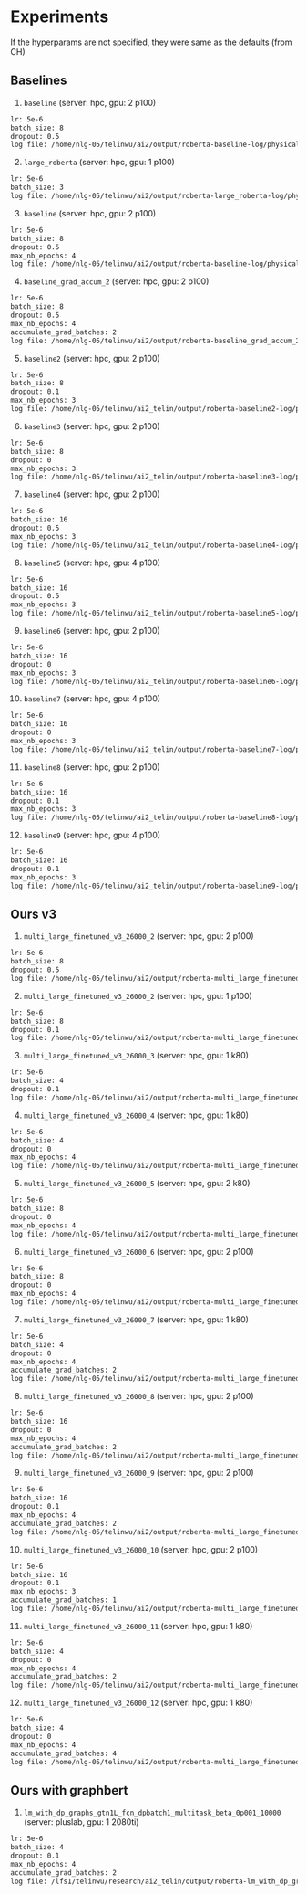 # Experiments
If the hyperparams are not specified, they were same as the defaults (from CH)

## Baselines
1. `baseline` (server: hpc, gpu: 2 p100)  
```bash
lr: 5e-6
batch_size: 8
dropout: 0.5
log file: /home/nlg-05/telinwu/ai2/output/roberta-baseline-log/physicaliqa/version_0/metrics.csv
```

2. `large_roberta` (server: hpc, gpu: 1 p100)  
```bash
lr: 5e-6
batch_size: 3
log file: /home/nlg-05/telinwu/ai2/output/roberta-large_roberta-log/physicaliqa/version_0/metrics.csv
```

3. `baseline` (server: hpc, gpu: 2 p100)  
```bash
lr: 5e-6
batch_size: 8
dropout: 0.5
max_nb_epochs: 4
log file: /home/nlg-05/telinwu/ai2/output/roberta-baseline-log/physicaliqa/version_0/metrics.csv
```

4. `baseline_grad_accum_2` (server: hpc, gpu: 2 p100)  
```bash
lr: 5e-6
batch_size: 8
dropout: 0.5
max_nb_epochs: 4
accumulate_grad_batches: 2
log file: /home/nlg-05/telinwu/ai2/output/roberta-baseline_grad_accum_2-log/physicaliqa/version_0/metrics.csv
```

5. `baseline2` (server: hpc, gpu: 2 p100)  
```bash
lr: 5e-6
batch_size: 8
dropout: 0.1
max_nb_epochs: 3
log file: /home/nlg-05/telinwu/ai2_telin/output/roberta-baseline2-log/physicaliqa/version_0/metrics.csv
```

6. `baseline3` (server: hpc, gpu: 2 p100)  
```bash
lr: 5e-6
batch_size: 8
dropout: 0
max_nb_epochs: 3
log file: /home/nlg-05/telinwu/ai2_telin/output/roberta-baseline3-log/physicaliqa/version_0/metrics.csv
```

7. `baseline4` (server: hpc, gpu: 2 p100)  
```bash
lr: 5e-6
batch_size: 16
dropout: 0.5
max_nb_epochs: 3
log file: /home/nlg-05/telinwu/ai2_telin/output/roberta-baseline4-log/physicaliqa/version_0/metrics.csv
```

8. `baseline5` (server: hpc, gpu: 4 p100)  
```bash
lr: 5e-6
batch_size: 16
dropout: 0.5
max_nb_epochs: 3
log file: /home/nlg-05/telinwu/ai2_telin/output/roberta-baseline5-log/physicaliqa/version_0/metrics.csv
```

9. `baseline6` (server: hpc, gpu: 2 p100)
```bash
lr: 5e-6
batch_size: 16
dropout: 0
max_nb_epochs: 3
log file: /home/nlg-05/telinwu/ai2_telin/output/roberta-baseline6-log/physicaliqa/version_0/metrics.csv
```

10. `baseline7` (server: hpc, gpu: 4 p100)  
```bash
lr: 5e-6
batch_size: 16
dropout: 0
max_nb_epochs: 3
log file: /home/nlg-05/telinwu/ai2_telin/output/roberta-baseline7-log/physicaliqa/version_0/metrics.csv
```

11. `baseline8` (server: hpc, gpu: 2 p100)
```bash
lr: 5e-6
batch_size: 16
dropout: 0.1
max_nb_epochs: 3
log file: /home/nlg-05/telinwu/ai2_telin/output/roberta-baseline8-log/physicaliqa/version_0/metrics.csv
```

12. `baseline9` (server: hpc, gpu: 4 p100)  
```bash
lr: 5e-6
batch_size: 16
dropout: 0.1
max_nb_epochs: 3
log file: /home/nlg-05/telinwu/ai2_telin/output/roberta-baseline9-log/physicaliqa/version_0/metrics.csv
```


## Ours v3
1. `multi_large_finetuned_v3_26000_2` (server: hpc, gpu: 2 p100)
```bash
lr: 5e-6
batch_size: 8
dropout: 0.5
log file: /home/nlg-05/telinwu/ai2/output/roberta-multi_large_finetuned_v3_26000-log/physicaliqa/version_0/metrics.csv
```

2. `multi_large_finetuned_v3_26000_2` (server: hpc, gpu: 1 p100)
```bash
lr: 5e-6
batch_size: 8
dropout: 0.1
log file: /home/nlg-05/telinwu/ai2/output/roberta-multi_large_finetuned_v3_26000_2-log/physicaliqa/version_0/metrics.csv
```

3. `multi_large_finetuned_v3_26000_3` (server: hpc, gpu: 1 k80)
```bash
lr: 5e-6
batch_size: 4
dropout: 0.1
log file: /home/nlg-05/telinwu/ai2/output/roberta-multi_large_finetuned_v3_26000_3-log/physicaliqa/version_0/metrics.csv
```

4. `multi_large_finetuned_v3_26000_4` (server: hpc, gpu: 1 k80)
```bash
lr: 5e-6
batch_size: 4
dropout: 0
max_nb_epochs: 4
log file: /home/nlg-05/telinwu/ai2/output/roberta-multi_large_finetuned_v4_26000_4-log/physicaliqa/version_0/metrics.csv
```

5. `multi_large_finetuned_v3_26000_5` (server: hpc, gpu: 2 k80)
```bash
lr: 5e-6
batch_size: 8
dropout: 0
max_nb_epochs: 4
log file: /home/nlg-05/telinwu/ai2/output/roberta-multi_large_finetuned_v3_26000_5-log/physicaliqa/version_0/metrics.csv
```

6. `multi_large_finetuned_v3_26000_6` (server: hpc, gpu: 2 p100)
```bash
lr: 5e-6
batch_size: 8
dropout: 0
max_nb_epochs: 4
log file: /home/nlg-05/telinwu/ai2/output/roberta-multi_large_finetuned_v3_26000_6-log/physicaliqa/version_0/metrics.csv
```

7. `multi_large_finetuned_v3_26000_7` (server: hpc, gpu: 1 k80)
```bash
lr: 5e-6
batch_size: 4
dropout: 0
max_nb_epochs: 4
accumulate_grad_batches: 2
log file: /home/nlg-05/telinwu/ai2/output/roberta-multi_large_finetuned_v3_26000_7-log/physicaliqa/version_0/metrics.csv
```

8. `multi_large_finetuned_v3_26000_8` (server: hpc, gpu: 2 p100)
```bash
lr: 5e-6
batch_size: 16
dropout: 0
max_nb_epochs: 4
accumulate_grad_batches: 2
log file: /home/nlg-05/telinwu/ai2/output/roberta-multi_large_finetuned_v3_26000_8-log/physicaliqa/version_0/metrics.csv
```

9. `multi_large_finetuned_v3_26000_9` (server: hpc, gpu: 2 p100)
```bash
lr: 5e-6
batch_size: 16
dropout: 0.1
max_nb_epochs: 4
accumulate_grad_batches: 2
log file: /home/nlg-05/telinwu/ai2/output/roberta-multi_large_finetuned_v3_26000_9-log/physicaliqa/version_0/metrics.csv
```

10. `multi_large_finetuned_v3_26000_10` (server: hpc, gpu: 2 p100)
```bash
lr: 5e-6
batch_size: 16
dropout: 0.1
max_nb_epochs: 3
accumulate_grad_batches: 1
log file: /home/nlg-05/telinwu/ai2/output/roberta-multi_large_finetuned_v3_26000_10-log/physicaliqa/version_0/metrics.csv
```

11. `multi_large_finetuned_v3_26000_11` (server: hpc, gpu: 1 k80)
```bash
lr: 5e-6
batch_size: 4
dropout: 0
max_nb_epochs: 4
accumulate_grad_batches: 2
log file: /home/nlg-05/telinwu/ai2/output/roberta-multi_large_finetuned_v4_26000_11-log/physicaliqa/version_0/metrics.csv
```

12. `multi_large_finetuned_v3_26000_12` (server: hpc, gpu: 1 k80)
```bash
lr: 5e-6
batch_size: 4
dropout: 0
max_nb_epochs: 4
accumulate_grad_batches: 4
log file: /home/nlg-05/telinwu/ai2/output/roberta-multi_large_finetuned_v4_26000_12-log/physicaliqa/version_0/metrics.csv
```


## Ours with graphbert
1. `lm_with_dp_graphs_gtn1L_fcn_dpbatch1_multitask_beta_0p001_10000` (server: pluslab, gpu: 1 2080ti)
```bash
lr: 5e-6
batch_size: 4
dropout: 0.1
max_nb_epochs: 4
accumulate_grad_batches: 2
log file: /lfs1/telinwu/research/ai2_telin/output/roberta-lm_with_dp_graphs_gtn1L_fcn_dpbatch1_multitask_beta_0p001_10000-log/physicaliqa/version_0/metrics.csv 
```
